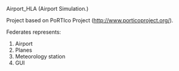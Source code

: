 Airport_HLA (Airport Simulation.)

Project based on PoRTIco Project (http://www.porticoproject.org/).

Federates represents:
1. Airport
2. Planes
3. Meteorology station
4. GUI 
